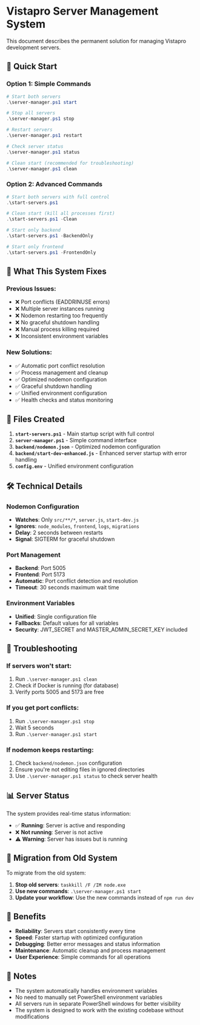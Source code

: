 # Vistapro Server Management System

This document describes the permanent solution for managing Vistapro development servers.

## 🚀 Quick Start

### Option 1: Simple Commands
```powershell
# Start both servers
.\server-manager.ps1 start

# Stop all servers
.\server-manager.ps1 stop

# Restart servers
.\server-manager.ps1 restart

# Check server status
.\server-manager.ps1 status

# Clean start (recommended for troubleshooting)
.\server-manager.ps1 clean
```

### Option 2: Advanced Commands
```powershell
# Start both servers with full control
.\start-servers.ps1

# Clean start (kill all processes first)
.\start-servers.ps1 -Clean

# Start only backend
.\start-servers.ps1 -BackendOnly

# Start only frontend
.\start-servers.ps1 -FrontendOnly
```

## 🔧 What This System Fixes

### Previous Issues:
- ❌ Port conflicts (EADDRINUSE errors)
- ❌ Multiple server instances running
- ❌ Nodemon restarting too frequently
- ❌ No graceful shutdown handling
- ❌ Manual process killing required
- ❌ Inconsistent environment variables

### New Solutions:
- ✅ Automatic port conflict resolution
- ✅ Process management and cleanup
- ✅ Optimized nodemon configuration
- ✅ Graceful shutdown handling
- ✅ Unified environment configuration
- ✅ Health checks and status monitoring

## 📁 Files Created

1. **`start-servers.ps1`** - Main startup script with full control
2. **`server-manager.ps1`** - Simple command interface
3. **`backend/nodemon.json`** - Optimized nodemon configuration
4. **`backend/start-dev-enhanced.js`** - Enhanced server startup with error handling
5. **`config.env`** - Unified environment configuration

## 🛠️ Technical Details

### Nodemon Configuration
- **Watches**: Only `src/**/*`, `server.js`, `start-dev.js`
- **Ignores**: `node_modules`, `frontend`, `logs`, `migrations`
- **Delay**: 2 seconds between restarts
- **Signal**: SIGTERM for graceful shutdown

### Port Management
- **Backend**: Port 5005
- **Frontend**: Port 5173
- **Automatic**: Port conflict detection and resolution
- **Timeout**: 30 seconds maximum wait time

### Environment Variables
- **Unified**: Single configuration file
- **Fallbacks**: Default values for all variables
- **Security**: JWT_SECRET and MASTER_ADMIN_SECRET_KEY included

## 🚨 Troubleshooting

### If servers won't start:
1. Run `.\server-manager.ps1 clean`
2. Check if Docker is running (for database)
3. Verify ports 5005 and 5173 are free

### If you get port conflicts:
1. Run `.\server-manager.ps1 stop`
2. Wait 5 seconds
3. Run `.\server-manager.ps1 start`

### If nodemon keeps restarting:
1. Check `backend/nodemon.json` configuration
2. Ensure you're not editing files in ignored directories
3. Use `.\server-manager.ps1 status` to check server health

## 📊 Server Status

The system provides real-time status information:
- ✅ **Running**: Server is active and responding
- ❌ **Not running**: Server is not active
- ⚠️ **Warning**: Server has issues but is running

## 🔄 Migration from Old System

To migrate from the old system:

1. **Stop old servers**: `taskkill /F /IM node.exe`
2. **Use new commands**: `.\server-manager.ps1 start`
3. **Update your workflow**: Use the new commands instead of `npm run dev`

## 🎯 Benefits

- **Reliability**: Servers start consistently every time
- **Speed**: Faster startup with optimized configuration
- **Debugging**: Better error messages and status information
- **Maintenance**: Automatic cleanup and process management
- **User Experience**: Simple commands for all operations

## 📝 Notes

- The system automatically handles environment variables
- No need to manually set PowerShell environment variables
- All servers run in separate PowerShell windows for better visibility
- The system is designed to work with the existing codebase without modifications
